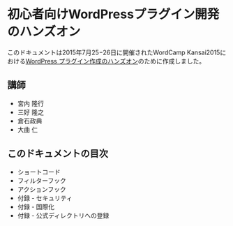 # 初心者向けWordPressプラグイン開発のハンズオン

このドキュメントは2015年7月25−26日に開催されたWordCamp Kansai2015における[WordPress プラグイン作成のハンズオン](https://kansai.wordcamp.org/2015/session/wordpress-handson-creating-plugins/)のために作成しました。

## 講師

* 宮内 隆行
* 三好 隆之
* 倉石政典
* 大曲 仁

## このドキュメントの目次

* ショートコード
* フィルターフック
* アクションフック
* 付録 - セキュリティ
* 付録 - 国際化
* 付録 - 公式ディレクトリへの登録

